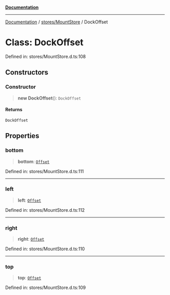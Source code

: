 [**Documentation**](../../../index.md)

***

[Documentation](../../../index.md) / [stores/MountStore](../index.md) / DockOffset

# Class: DockOffset

Defined in: stores/MountStore.d.ts:108

## Constructors

### Constructor

> **new DockOffset**(): `DockOffset`

#### Returns

`DockOffset`

## Properties

### bottom

> **bottom**: [`Offset`](../interfaces/Offset.md)

Defined in: stores/MountStore.d.ts:111

***

### left

> **left**: [`Offset`](../interfaces/Offset.md)

Defined in: stores/MountStore.d.ts:112

***

### right

> **right**: [`Offset`](../interfaces/Offset.md)

Defined in: stores/MountStore.d.ts:110

***

### top

> **top**: [`Offset`](../interfaces/Offset.md)

Defined in: stores/MountStore.d.ts:109
